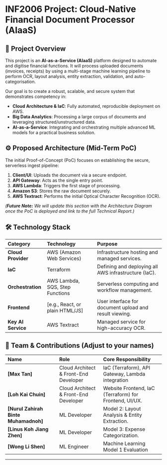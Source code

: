 # INF2006 Project: Cloud-Native Financial Document Processor (AIaaS)

## 🎯 Project Overview
This project is an **AI-as-a-Service (AIaaS)** platform designed to automate and digitise financial functions. It will process uploaded documents (invoices, receipts) by using a multi-stage machine learning pipeline to perform OCR, layout analysis, entity extraction, validation, and auto-categorisation.

Our goal is to create a robust, scalable, and secure system that demonstrates competency in:
* **Cloud Architecture & IaC**: Fully automated, reproducible deployment on AWS.
* **Big Data Analytics**: Processing a large corpus of documents and leveraging structured/unstructured data.
* **AI-as-a-Service**: Integrating and orchestrating multiple advanced ML models for a practical business solution.

## ⚙️ Proposed Architecture (Mid-Term PoC)
The initial Proof-of-Concept (PoC) focuses on establishing the secure, serverless ingest pipeline:

1.  **Client/UI**: Uploads the document via a secure endpoint.
2.  **API Gateway**: Acts as the single entry point.
3.  **AWS Lambda**: Triggers the first stage of processing.
4.  **Amazon S3**: Stores the raw document securely.
5.  **AWS Textract**: Performs the initial Optical Character Recognition (OCR).

*(***Future Note:*** We will update this section with the Architecture Diagram once the PoC is deployed and link to the full Technical Report.)*

## 🛠️ Technology Stack
| Category | Technology | Purpose |
| :--- | :--- | :--- |
| **Cloud Provider** | AWS (Amazon Web Services) | Infrastructure hosting and managed services. |
| **IaC** | Terraform | Defining and deploying all AWS infrastructure (IaC). |
| **Orchestration** | AWS Lambda, SQS, Step Functions | Serverless computing and workflow management. |
| **Frontend** | [e.g., React, or plain HTML/JS] | User interface for document upload and result viewing. |
| **Key AI Service** | AWS Textract | Managed service for high-accuracy OCR. |

## 👥 Team & Contributions (Adjust to your names)
| Name | Role | Core Responsibility |
| :--- | :--- | :--- |
| **[Max Tan]** | Cloud Architect & Front-End Developer | IaC (Terraform), API Gateway, Lambda integration |
| **[Loh Kai Chuin]** | Cloud Architect & Front-End Developer | Website Frontend, IaC (Terraform) for Frontend, UI/UX. |
| **[Nurul Zahirah Binte Muhamadnoh]** | ML Developer | Model 2: Layout Analysis & Entity Extraction. |
| **[Linus Koh Jiang Zhen]** | ML Developer | Model 3: Expense Categorization. |
| **[Wong Li Shen]** | ML Engineer | Machine Learning Model 1 Evaluation |

---

